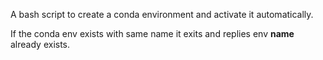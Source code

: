 A bash script to create a conda environment and activate it automatically.

If the conda env exists with same name it exits and replies env __name__ already exists.

